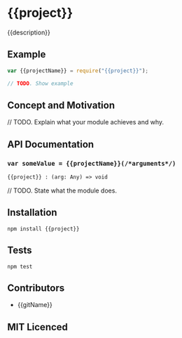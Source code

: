 # {{project}}

<!--
    [![build status][build-png]][build]
    [![Coverage Status][cover-png]][cover]
    [![Davis Dependency status][dep-png]][dep]
-->

<!-- [![NPM][npm-png]][npm] -->

{{description}}

## Example

```js
var {{projectName}} = require("{{project}}");

// TODO. Show example
```

## Concept and Motivation

// TODO. Explain what your module achieves and why.

## API Documentation

### `var someValue = {{projectName}}(/*arguments*/)`

<!--
  This is a jsig notation of your interface.
  https://github.com/jsigbiz/spec
-->
```ocaml
{{project}} : (arg: Any) => void
```

// TODO. State what the module does.

## Installation

`npm install {{project}}`

## Tests

`npm test`

## Contributors

 - {{gitName}}

## MIT Licenced

  [build-png]: https://secure.travis-ci.org/uber/{{project}}.png
  [build]: https://travis-ci.org/uber/{{project}}
  [cover-png]: https://coveralls.io/repos/uber/{{project}}/badge.png
  [cover]: https://coveralls.io/r/uber/{{project}}
  [dep-png]: https://david-dm.org/uber/{{project}}.png
  [dep]: https://david-dm.org/uber/{{project}}
  [test-png]: https://ci.testling.com/uber/{{project}}.png
  [tes]: https://ci.testling.com/uber/{{project}}
  [npm-png]: https://nodei.co/npm/{{project}}.png?stars&downloads
  [npm]: https://nodei.co/npm/{{project}}
